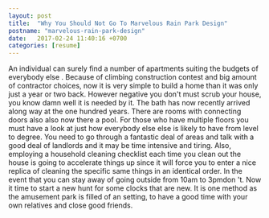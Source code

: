 ```yaml
---
layout: post
title:  "Why You Should Not Go To Marvelous Rain Park Design"
postname: "marvelous-rain-park-design"
date:   2017-02-24 11:40:16 +0700
categories: [resume]
---
```

An individual can surely find a number of apartments suiting the budgets of everybody else . Because of climbing construction contest and big amount of contractor choices, now it is very simple to build a home than it was only just a year or two back. However negative you don't must scrub your house, you know damn well it is needed by it. The bath has now recently arrived along way at the one hundred years. There are rooms with connecting doors also also now there a pool. For those who have multiple floors you must have a look at just how everybody else else is likely to have from level to degree. You need to go through a fantastic deal of areas and talk with a good deal of landlords and it may be time intensive and tiring. Also, employing a household cleaning checklist each time you clean out the house is going to accelerate things up since it will force you to enter a nice replica of cleaning the specific same things in an identical order. In the event that you can stay away of going outside from 10am to 3pmdon 't. Now it time to start a new hunt for some clocks that are new. It is one method as the amusement park is filled of an setting, to have a good time with your own relatives and close good friends.
